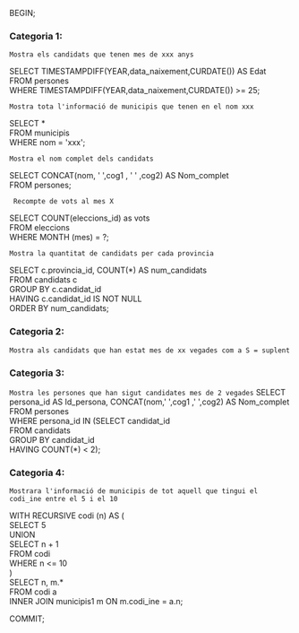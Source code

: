 BEGIN;

### Categoria 1: 

``Mostra els candidats que tenen mes de xxx anys``

SELECT TIMESTAMPDIFF(YEAR,data_naixement,CURDATE()) AS Edat<br>
	FROM persones<br>
WHERE TIMESTAMPDIFF(YEAR,data_naixement,CURDATE()) >= 25;


``Mostra tota l'informació de municipis que tenen en el nom xxx``

SELECT *<br>
	FROM municipis<br>
WHERE nom = 'xxx';

``Mostra el nom complet dels candidats``

SELECT CONCAT(nom, ' ',cog1 , ' ' ,cog2) AS Nom_complet<br>
	FROM persones;

`` Recompte de vots al mes X``

SELECT COUNT(eleccions_id) as vots<br>
	FROM eleccions<br>
WHERE MONTH (mes) = ?;

``Mostra la quantitat de candidats per cada provincia``

SELECT c.provincia_id, COUNT(*) AS num_candidats <br>
	  FROM candidats c<br>
	GROUP BY c.candidat_id<br>
    HAVING c.candidat_id IS NOT NULL<br>
    ORDER BY num_candidats;

### Categoria 2:

``Mostra als candidats que han estat mes de xx vegades com a S = suplent``








### Categoria 3:
``Mostra les persones que han sigut candidates mes de 2 vegades``
SELECT persona_id AS Id_persona, CONCAT(nom,' ',cog1 ,' ',cog2) AS Nom_complet<br>
	FROM persones<br>
WHERE persona_id IN (SELECT candidat_id<br>
						FROM candidats<br>
						GROUP BY candidat_id<br>
					HAVING COUNT(*) < 2);<br>






### Categoria 4:

``Mostrara l'informació de municipis de tot aquell que tingui el codi_ine entre el 5 i el 10``

WITH RECURSIVE codi (n) AS (<br>
SELECT 5<br>
UNION<br>
SELECT n + 1<br>
FROM codi<br>
WHERE n <= 10<br>
)<br>
SELECT n, m.*<br>
	FROM codi a<br>
    INNER JOIN municipis1 m ON m.codi_ine = a.n;


COMMIT;

